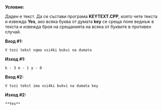 **Условие:**

Даден е текст. Да се състави програма **KEYTEXT.CPP**, която чете текста и извежда **Yes**, ако всяка буква от думата **key** се среща поне веднъж в текста и извежда броя на срещанията на всяка от буквите в противен случай.

**Вход #1:**

	V tozi tekst nqma vsi4ki bukvi na dumata

**Изход #1:**

	k - 3 e - 1 y - 0

**Вход #2:**

	V tozi tekst ima vsi4ki bukvi na dumata key

**Изход #2:**

	**Yes**
